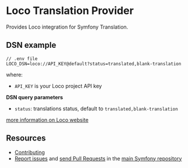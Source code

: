 Loco Translation Provider
=========================

Provides Loco integration for Symfony Translation.

DSN example
-----------

```
// .env file
LOCO_DSN=loco://API_KEY@default?status=translated,blank-translation
```

where:
 - `API_KEY` is your Loco project API key

 **DSN query parameters**

 - `status`: translations status, default to `translated,blank-translation`

[more information on Loco website](https://localise.biz/help/developers/api-keys)

Resources
---------

 * [Contributing](https://symfony.com/doc/current/contributing/index.html)
 * [Report issues](https://github.com/symfony/symfony/issues) and
   [send Pull Requests](https://github.com/symfony/symfony/pulls)
   in the [main Symfony repository](https://github.com/symfony/symfony)

